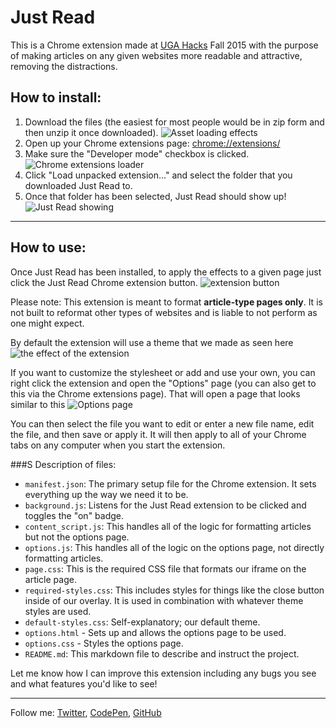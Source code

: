 Just Read
=========

This is a Chrome extension made at [UGA Hacks](http://ugahacks.herokuapp.com/) Fall 2015 with the purpose of making articles on any given websites more readable and attractive, removing the distractions.



## How to install:

1. Download the files (the easiest for most people would be in zip form and then unzip it once downloaded). 
![Asset loading effects](http://i.imgur.com/4WkK2CA.png)
2. Open up your Chrome extensions page: [chrome://extensions/](chrome://extensions/)
3. Make sure the "Developer mode" checkbox is clicked. 
![Chrome extensions loader](http://i.imgur.com/7lS7JgW.png)
4. Click "Load unpacked extension..." and select the folder that you downloaded Just Read to.
5. Once that folder has been selected, Just Read should show up! 
![Just Read showing](http://i.imgur.com/hwnoLZi.png)

___

## How to use: 

Once Just Read has been installed, to apply the effects to a given page just click the Just Read Chrome extension button. 
![extension button](http://i.imgur.com/aCOIuVV.png)

Please note: This extension is meant to format **article-type pages only**. It is not built to reformat other types of websites and is liable to not perform as one might expect. 

By default the extension will use a theme that we made as seen here 
![the effect of the extension](http://i.imgur.com/0aBizH4.png)

If you want to customize the stylesheet or add and use your own, you can right click the extension and open the "Options" page (you can also get to this via the Chrome extensions page). That will open a page that looks similar to this 
![Options page](http://i.imgur.com/GHUcFHw.png)

You can then select the file you want to edit or enter a new file name, edit the file, and then save or apply it. It will then apply to all of your Chrome tabs on any computer when you start the extension. 

###S Description of files:

- `manifest.json`: The primary setup file for the Chrome extension. It sets everything up the way we need it to be.
- `background.js`: Listens for the Just Read extension to be clicked and toggles the "on" badge.
- `content_script.js`: This handles all of the logic for formatting articles but not the options page.
- `options.js`: This handles all of the logic on the options page, not directly formatting articles.
- `page.css`: This is the required CSS file that formats our iframe on the article page.
- `required-styles.css`: This includes styles for things like the close button inside of our overlay. It is used in combination with whatever theme styles are used.
- `default-styles.css`: Self-explanatory; our default theme.
- `options.html` - Sets up and allows the options page to be used.
- `options.css` - Styles the options page.
- `README.md`: This markdown file to describe and instruct the project.

Let me know how I can improve this extension including any bugs you see and what features you'd like to see!

___

Follow me: [Twitter](http://www.twitter.com/ZachSaucier), [CodePen](http://codepen.io/Zeaklous), [GitHub](https://github.com/ZachSaucier)
